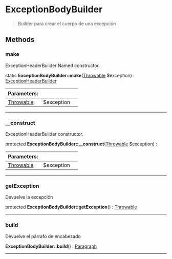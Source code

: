 
                                                                                                                                            
    
# ExceptionBodyBuilder


> Builder para crear el cuerpo de una excepción
>
> 








## Methods

### make
ExceptionHeaderBuilder Named constructor.


static **ExceptionBodyBuilder::make**([Throwable](../../../../../Throwable.md) $exception) : [ExceptionHeaderBuilder](../../../../../ExceptionHeaderBuilder.md)


|Parameters: | | |
| --- | --- | --- |
|[Throwable](../../../../../Throwable.md) |$exception |  |

---


### __construct
ExceptionHeaderBuilder constructor.


protected **ExceptionBodyBuilder::__construct**([Throwable](../../../../../Throwable.md) $exception) : 


|Parameters: | | |
| --- | --- | --- |
|[Throwable](../../../../../Throwable.md) |$exception |  |

---


### getException
Devuelve la excepción


protected **ExceptionBodyBuilder::getException**() : [Throwable](../../../../../Throwable.md)



---


### build
Devuelve el párrafo de encabezado


**ExceptionBodyBuilder::build**() : [Paragraph](../../../../../Paragraph.md)



---


                                                                                                                                                                                                                                                                                                                                                                                                            
    
                                                                                                                                                                                                                                                                             
                